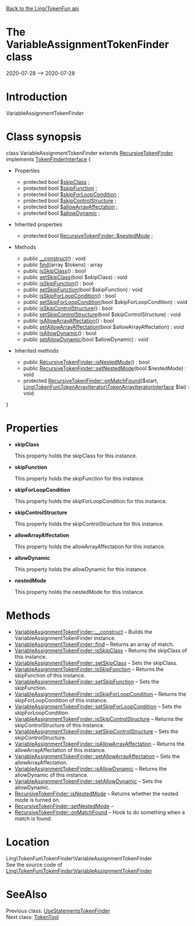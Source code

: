 [Back to the Ling/TokenFun api](https://github.com/lingtalfi/TokenFun/blob/master/doc/api/Ling/TokenFun.md)



The VariableAssignmentTokenFinder class
================
2020-07-28 --> 2020-07-28






Introduction
============

VariableAssignmentTokenFinder



Class synopsis
==============


class <span class="pl-k">VariableAssignmentTokenFinder</span> extends [RecursiveTokenFinder](https://github.com/lingtalfi/TokenFun/blob/master/doc/api/Ling/TokenFun/TokenFinder/RecursiveTokenFinder.md) implements [TokenFinderInterface](https://github.com/lingtalfi/TokenFun/blob/master/doc/api/Ling/TokenFun/TokenFinder/TokenFinderInterface.md) {

- Properties
    - protected bool [$skipClass](#property-skipClass) ;
    - protected bool [$skipFunction](#property-skipFunction) ;
    - protected bool [$skipForLoopCondition](#property-skipForLoopCondition) ;
    - protected bool [$skipControlStructure](#property-skipControlStructure) ;
    - protected bool [$allowArrayAffectation](#property-allowArrayAffectation) ;
    - protected bool [$allowDynamic](#property-allowDynamic) ;

- Inherited properties
    - protected bool [RecursiveTokenFinder::$nestedMode](#property-nestedMode) ;

- Methods
    - public [__construct](https://github.com/lingtalfi/TokenFun/blob/master/doc/api/Ling/TokenFun/TokenFinder/VariableAssignmentTokenFinder/__construct.md)() : void
    - public [find](https://github.com/lingtalfi/TokenFun/blob/master/doc/api/Ling/TokenFun/TokenFinder/VariableAssignmentTokenFinder/find.md)(array $tokens) : array
    - public [isSkipClass](https://github.com/lingtalfi/TokenFun/blob/master/doc/api/Ling/TokenFun/TokenFinder/VariableAssignmentTokenFinder/isSkipClass.md)() : bool
    - public [setSkipClass](https://github.com/lingtalfi/TokenFun/blob/master/doc/api/Ling/TokenFun/TokenFinder/VariableAssignmentTokenFinder/setSkipClass.md)(bool $skipClass) : void
    - public [isSkipFunction](https://github.com/lingtalfi/TokenFun/blob/master/doc/api/Ling/TokenFun/TokenFinder/VariableAssignmentTokenFinder/isSkipFunction.md)() : bool
    - public [setSkipFunction](https://github.com/lingtalfi/TokenFun/blob/master/doc/api/Ling/TokenFun/TokenFinder/VariableAssignmentTokenFinder/setSkipFunction.md)(bool $skipFunction) : void
    - public [isSkipForLoopCondition](https://github.com/lingtalfi/TokenFun/blob/master/doc/api/Ling/TokenFun/TokenFinder/VariableAssignmentTokenFinder/isSkipForLoopCondition.md)() : bool
    - public [setSkipForLoopCondition](https://github.com/lingtalfi/TokenFun/blob/master/doc/api/Ling/TokenFun/TokenFinder/VariableAssignmentTokenFinder/setSkipForLoopCondition.md)(bool $skipForLoopCondition) : void
    - public [isSkipControlStructure](https://github.com/lingtalfi/TokenFun/blob/master/doc/api/Ling/TokenFun/TokenFinder/VariableAssignmentTokenFinder/isSkipControlStructure.md)() : bool
    - public [setSkipControlStructure](https://github.com/lingtalfi/TokenFun/blob/master/doc/api/Ling/TokenFun/TokenFinder/VariableAssignmentTokenFinder/setSkipControlStructure.md)(bool $skipControlStructure) : void
    - public [isAllowArrayAffectation](https://github.com/lingtalfi/TokenFun/blob/master/doc/api/Ling/TokenFun/TokenFinder/VariableAssignmentTokenFinder/isAllowArrayAffectation.md)() : bool
    - public [setAllowArrayAffectation](https://github.com/lingtalfi/TokenFun/blob/master/doc/api/Ling/TokenFun/TokenFinder/VariableAssignmentTokenFinder/setAllowArrayAffectation.md)(bool $allowArrayAffectation) : void
    - public [isAllowDynamic](https://github.com/lingtalfi/TokenFun/blob/master/doc/api/Ling/TokenFun/TokenFinder/VariableAssignmentTokenFinder/isAllowDynamic.md)() : bool
    - public [setAllowDynamic](https://github.com/lingtalfi/TokenFun/blob/master/doc/api/Ling/TokenFun/TokenFinder/VariableAssignmentTokenFinder/setAllowDynamic.md)(bool $allowDynamic) : void

- Inherited methods
    - public [RecursiveTokenFinder::isNestedMode](https://github.com/lingtalfi/TokenFun/blob/master/doc/api/Ling/TokenFun/TokenFinder/RecursiveTokenFinder/isNestedMode.md)() : bool
    - public [RecursiveTokenFinder::setNestedMode](https://github.com/lingtalfi/TokenFun/blob/master/doc/api/Ling/TokenFun/TokenFinder/RecursiveTokenFinder/setNestedMode.md)(bool $nestedMode) : void
    - protected [RecursiveTokenFinder::onMatchFound](https://github.com/lingtalfi/TokenFun/blob/master/doc/api/Ling/TokenFun/TokenFinder/RecursiveTokenFinder/onMatchFound.md)($start, [Ling\TokenFun\TokenArrayIterator\TokenArrayIteratorInterface](https://github.com/lingtalfi/TokenFun/blob/master/doc/api/Ling/TokenFun/TokenArrayIterator/TokenArrayIteratorInterface.md) $tai) : void

}




Properties
=============

- <span id="property-skipClass"><b>skipClass</b></span>

    This property holds the skipClass for this instance.
    
    

- <span id="property-skipFunction"><b>skipFunction</b></span>

    This property holds the skipFunction for this instance.
    
    

- <span id="property-skipForLoopCondition"><b>skipForLoopCondition</b></span>

    This property holds the skipForLoopCondition for this instance.
    
    

- <span id="property-skipControlStructure"><b>skipControlStructure</b></span>

    This property holds the skipControlStructure for this instance.
    
    

- <span id="property-allowArrayAffectation"><b>allowArrayAffectation</b></span>

    This property holds the allowArrayAffectation for this instance.
    
    

- <span id="property-allowDynamic"><b>allowDynamic</b></span>

    This property holds the allowDynamic for this instance.
    
    

- <span id="property-nestedMode"><b>nestedMode</b></span>

    This property holds the nestedMode for this instance.
    
    



Methods
==============

- [VariableAssignmentTokenFinder::__construct](https://github.com/lingtalfi/TokenFun/blob/master/doc/api/Ling/TokenFun/TokenFinder/VariableAssignmentTokenFinder/__construct.md) &ndash; Builds the VariableAssignmentTokenFinder instance.
- [VariableAssignmentTokenFinder::find](https://github.com/lingtalfi/TokenFun/blob/master/doc/api/Ling/TokenFun/TokenFinder/VariableAssignmentTokenFinder/find.md) &ndash; Returns an array of match.
- [VariableAssignmentTokenFinder::isSkipClass](https://github.com/lingtalfi/TokenFun/blob/master/doc/api/Ling/TokenFun/TokenFinder/VariableAssignmentTokenFinder/isSkipClass.md) &ndash; Returns the skipClass of this instance.
- [VariableAssignmentTokenFinder::setSkipClass](https://github.com/lingtalfi/TokenFun/blob/master/doc/api/Ling/TokenFun/TokenFinder/VariableAssignmentTokenFinder/setSkipClass.md) &ndash; Sets the skipClass.
- [VariableAssignmentTokenFinder::isSkipFunction](https://github.com/lingtalfi/TokenFun/blob/master/doc/api/Ling/TokenFun/TokenFinder/VariableAssignmentTokenFinder/isSkipFunction.md) &ndash; Returns the skipFunction of this instance.
- [VariableAssignmentTokenFinder::setSkipFunction](https://github.com/lingtalfi/TokenFun/blob/master/doc/api/Ling/TokenFun/TokenFinder/VariableAssignmentTokenFinder/setSkipFunction.md) &ndash; Sets the skipFunction.
- [VariableAssignmentTokenFinder::isSkipForLoopCondition](https://github.com/lingtalfi/TokenFun/blob/master/doc/api/Ling/TokenFun/TokenFinder/VariableAssignmentTokenFinder/isSkipForLoopCondition.md) &ndash; Returns the skipForLoopCondition of this instance.
- [VariableAssignmentTokenFinder::setSkipForLoopCondition](https://github.com/lingtalfi/TokenFun/blob/master/doc/api/Ling/TokenFun/TokenFinder/VariableAssignmentTokenFinder/setSkipForLoopCondition.md) &ndash; Sets the skipForLoopCondition.
- [VariableAssignmentTokenFinder::isSkipControlStructure](https://github.com/lingtalfi/TokenFun/blob/master/doc/api/Ling/TokenFun/TokenFinder/VariableAssignmentTokenFinder/isSkipControlStructure.md) &ndash; Returns the skipControlStructure of this instance.
- [VariableAssignmentTokenFinder::setSkipControlStructure](https://github.com/lingtalfi/TokenFun/blob/master/doc/api/Ling/TokenFun/TokenFinder/VariableAssignmentTokenFinder/setSkipControlStructure.md) &ndash; Sets the skipControlStructure.
- [VariableAssignmentTokenFinder::isAllowArrayAffectation](https://github.com/lingtalfi/TokenFun/blob/master/doc/api/Ling/TokenFun/TokenFinder/VariableAssignmentTokenFinder/isAllowArrayAffectation.md) &ndash; Returns the allowArrayAffectation of this instance.
- [VariableAssignmentTokenFinder::setAllowArrayAffectation](https://github.com/lingtalfi/TokenFun/blob/master/doc/api/Ling/TokenFun/TokenFinder/VariableAssignmentTokenFinder/setAllowArrayAffectation.md) &ndash; Sets the allowArrayAffectation.
- [VariableAssignmentTokenFinder::isAllowDynamic](https://github.com/lingtalfi/TokenFun/blob/master/doc/api/Ling/TokenFun/TokenFinder/VariableAssignmentTokenFinder/isAllowDynamic.md) &ndash; Returns the allowDynamic of this instance.
- [VariableAssignmentTokenFinder::setAllowDynamic](https://github.com/lingtalfi/TokenFun/blob/master/doc/api/Ling/TokenFun/TokenFinder/VariableAssignmentTokenFinder/setAllowDynamic.md) &ndash; Sets the allowDynamic.
- [RecursiveTokenFinder::isNestedMode](https://github.com/lingtalfi/TokenFun/blob/master/doc/api/Ling/TokenFun/TokenFinder/RecursiveTokenFinder/isNestedMode.md) &ndash; Returns whether the nested mode is turned on.
- [RecursiveTokenFinder::setNestedMode](https://github.com/lingtalfi/TokenFun/blob/master/doc/api/Ling/TokenFun/TokenFinder/RecursiveTokenFinder/setNestedMode.md) &ndash; 
- [RecursiveTokenFinder::onMatchFound](https://github.com/lingtalfi/TokenFun/blob/master/doc/api/Ling/TokenFun/TokenFinder/RecursiveTokenFinder/onMatchFound.md) &ndash; Hook to do something when a match is found.





Location
=============
Ling\TokenFun\TokenFinder\VariableAssignmentTokenFinder<br>
See the source code of [Ling\TokenFun\TokenFinder\VariableAssignmentTokenFinder](https://github.com/lingtalfi/TokenFun/blob/master/TokenFinder/VariableAssignmentTokenFinder.php)



SeeAlso
==============
Previous class: [UseStatementsTokenFinder](https://github.com/lingtalfi/TokenFun/blob/master/doc/api/Ling/TokenFun/TokenFinder/UseStatementsTokenFinder.md)<br>Next class: [TokenTool](https://github.com/lingtalfi/TokenFun/blob/master/doc/api/Ling/TokenFun/Tool/TokenTool.md)<br>
